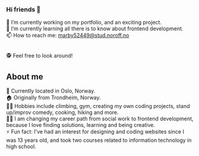 ### Hi friends 👋

🔭 I’m currently working on my portfolio, and an exciting project. <br>
🌱 I’m currently learning all there is to know about frontend development.<br>
📫 How to reach me: marby52449@stud.noroff.no<br><br>

🕵️ Feel free to look around!

## About me 
<!-- TO DO: add more details about me later -->
📍 Currently located in Oslo, Norway.<br>
🏠 Originally from Trondheim, Norway.<br>
🧗‍♀️ Hobbies include climbing, gym, creating my own coding projects, stand up/improv comedy, cooking, hiking and more.<br>
🤹‍♀️ I am changing my career path from social work to frontend development, because I love finding solutions, learning and being creative.<br>
⚡ Fun fact: I've had an interest for designing and coding websites since I was 13 years old, and took two courses related to information technology in high school.<br><br>


